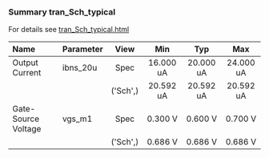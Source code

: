### Summary tran_Sch_typical

For details see <a href='tran_Sch_typical.html'>tran_Sch_typical.html</a>

|**Name**|**Parameter**|**View**|**Min** | **Typ** | **Max**|
|:---|:---|:---:|:---:|:---:|:---:|
|Output Current|ibns\_20u | Spec | 16.000 uA | 20.000 uA | 24.000 uA |
| | | ('Sch',)|20.592 uA | 20.592 uA | 20.592 uA |
|Gate-Source Voltage|vgs\_m1 | Spec | 0.300 V | 0.600 V | 0.700 V |
| | | ('Sch',)|0.686 V | 0.686 V | 0.686 V |
